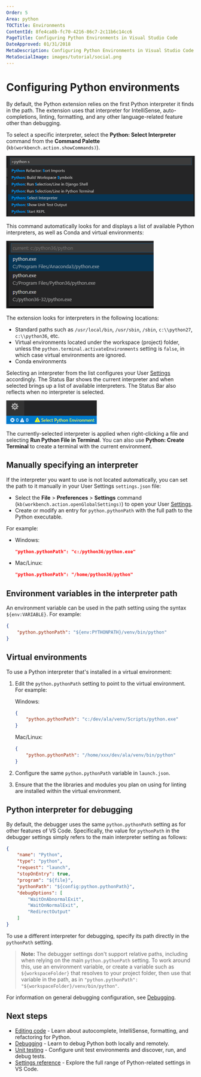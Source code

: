```yaml
---
Order: 5
Area: python
TOCTitle: Environments
ContentId: 8fe4ca8b-fc70-4216-86c7-2c11b6c14cc6
PageTitle: Configuring Python Environments in Visual Studio Code
DateApproved: 01/31/2018
MetaDescription: Configuring Python Environments in Visual Studio Code
MetaSocialImage: images/tutorial/social.png
---
```

# Configuring Python environments

By default, the Python extension relies on the first Python interpreter it finds in the path. The extension uses that interpreter for IntelliSense, auto-completions, linting, formatting, and any other language-related feature other than debugging.

To select a specific interpreter, select the **Python: Select Interpreter** command from the **Command Palette** (`kb(workbench.action.showCommands)`).

![Python: Select Interpreter command](images/environments/select-interpreters-command.png)

This command automatically looks for and displays a list of available Python interpreters, as well as Conda and virtual environments:

![List of interpreters](images/environments/interpreters-list.png)

The extension looks for interpreters in the following locations:

- Standard paths such as `/usr/local/bin`, `/usr/sbin`, `/sbin`, `c:\\python27`, `c:\\python36`, etc.
- Virtual environments located under the workspace (project) folder, unless the `python.terminal.activateEnvironments` setting is `false`, in which case virtual environments are ignored.
- Conda environments

Selecting an interpreter from the list configures your User [Settings](/docs/getstarted/settings.md) accordingly. The Status Bar shows the current interpreter and when selected brings up a list of available interpreters. The Status Bar also reflects when no interpreter is selected.

![No interpreter selected](images/environments/no-interpreter-selected-statusbar.png)

The currently-selected interpreter is applied when right-clicking a file and selecting **Run Python File in Terminal**. You can also use **Python: Create Terminal** to create a terminal with the current environment.

## Manually specifying an interpreter

If the interpreter you want to use is not located automatically, you can set the path to it manually in your User Settings `settings.json` file:

- Select the **File** > **Preferences** > **Settings** command (`kb(workbench.action.openGlobalSettings)`) to open your User [Settings](/docs/getstarted/settings.md).
- Create or modify an entry for `python.pythonPath` with the full path to the Python executable.

For example:

- Windows:
  ```json
  "python.pythonPath": "c:/python36/python.exe"
  ```
- Mac/Linux:
  ```json
  "python.pythonPath": "/home/python36/python"
  ```

## Environment variables in the interpreter path

An environment variable can be used in the path setting using the syntax `${env:VARIABLE}`. For example:

```json
{
    "python.pythonPath": "${env:PYTHONPATH}/venv/bin/python"
}
```

## Virtual environments

To use a Python interpreter that's installed in a virtual environment:

1. Edit the `python.pythonPath` setting to point to the virtual environment. For example:

    Windows:
    ```json
    {
        "python.pythonPath": "c:/dev/ala/venv/Scripts/python.exe"
    }
    ```

    Mac/Linux:
    ```json
    {
        "python.pythonPath": "/home/xxx/dev/ala/venv/bin/python"
    }
    ```

2. Configure the same `python.pythonPath` variable in `launch.json`.
3. Ensure that the the libraries and modules you plan on using for linting are installed within the virtual environment.

## Python interpreter for debugging

By default, the debugger uses the same `python.pythonPath` setting as for other features of VS Code. Specifically, the value for `pythonPath` in the debugger settings simply refers to the main interpreter setting as follows:

```json
{
    "name": "Python",
    "type": "python",
    "request": "launch",
    "stopOnEntry": true,
    "program": "${file}",
    "pythonPath": "${config:python.pythonPath}",
    "debugOptions": [
        "WaitOnAbnormalExit",
        "WaitOnNormalExit",
        "RedirectOutput"
    ]
}
```

To use a different interpreter for debugging, specify its path directly in the `pythonPath` setting.

> **Note:** The debugger settings don't support relative paths, including when relying on the main `python.pythonPath` setting. To work around this, use an environment variable, or create a variable such as `${workspaceFolder}` that resolves to your project folder, then use that variable in the path, as in `"python.pythonPath": "${workspaceFolder}/venv/bin/python"`.

For information on general debugging configuration, see [Debugging](/docs/python/debugging.md).

## Next steps

- [Editing code](/docs/python/editing.md) - Learn about autocomplete, IntelliSense, formatting, and refactoring for Python.
- [Debugging](/docs/python/debugging.md) - Learn to debug Python both locally and remotely.
- [Unit testing](/docs/python/unit-testing.md) - Configure unit test environments and discover, run, and debug tests.
- [Settings reference](/docs/python/settings-reference.md) - Explore the full range of Python-related settings in VS Code.
